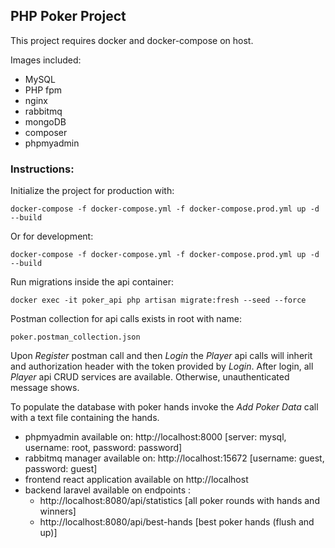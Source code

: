 ## PHP Poker Project

This project requires docker and docker-compose on host.

Images included:

- MySQL
- PHP fpm
- nginx
- rabbitmq
- mongoDB
- composer
- phpmyadmin

### Instructions:

Initialize the project for production with:

    docker-compose -f docker-compose.yml -f docker-compose.prod.yml up -d --build

Or for development:

    docker-compose -f docker-compose.yml -f docker-compose.prod.yml up -d --build

Run migrations inside the api container:

    docker exec -it poker_api php artisan migrate:fresh --seed --force

Postman collection for api calls exists in root with name:

    poker.postman_collection.json

Upon *Register* postman call and then *Login* the *Player* api calls will inherit and authorization header with the
token provided by *Login*. After login, all *Player* api CRUD services are available. Otherwise, unauthenticated message
shows.

To populate the database with poker hands invoke the *Add Poker Data* call with a text file containing the hands.

- phpmyadmin available on: http://localhost:8000 [server: mysql, username: root, password: password]
- rabbitmq manager available on: http://localhost:15672 [username: guest, password: guest]
- frontend react application available on http://localhost
- backend laravel available on endpoints :
    - http://localhost:8080/api/statistics [all poker rounds with hands and winners]
    - http://localhost:8080/api/best-hands [best poker hands (flush and up)]
